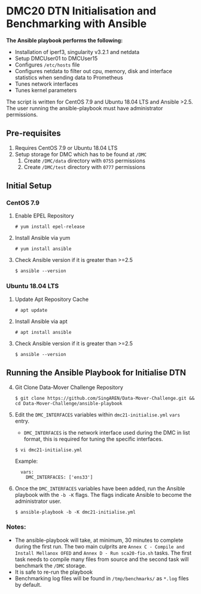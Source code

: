 # DMC20 DTN Initialisation and Benchmarking with Ansible 

**The Ansible playbook performs the following:**

- Installation of iperf3, singularity v3.2.1 and netdata
- Setup DMCUser01 to DMCUser15
- Configures `/etc/hosts` file
- Configures netdata to filter out cpu, memory, disk and interface statistics when sending data to Prometheus
- Tunes network interfaces
- Tunes kernel parameters

The script is written for CentOS 7.9 and Ubuntu 18.04 LTS and Ansible >2.5. The user running the ansible-playbook must have administrator permissions.

## Pre-requisites

1. Requires CentOS 7.9 or Ubuntu 18.04 LTS
1. Setup storage for DMC which has to be found at `/DMC`
    1. Create `/DMC/data` directory with `0755` permissions
    1. Create `/DMC/test` directory with `0777` permissions


## Initial Setup
### CentOS 7.9

1. Enable EPEL Repository

    ```
    # yum install epel-release
    ```

2. Install Ansible via yum

    ```
    # yum install ansible
    ```
  
3. Check Ansible version if it is greater than >=2.5

    ```
    $ ansible --version
    ```

### Ubuntu 18.04 LTS

1. Update Apt Repository Cache

    ```
    # apt update
    ```

2. Install Ansible via apt

    ```
    # apt install ansible
    ```
  
3. Check Ansible version if it is greater than >=2.5

    ```
    $ ansible --version
    ```

## Running the Ansible Playbook for Initialise DTN
4. Git Clone Data-Mover Challenge Repository

      ```
      $ git clone https://github.com/SingAREN/Data-Mover-Challenge.git && cd Data-Mover-Challenge/ansible-playbook
      ```

5. Edit the `DMC_INTERFACES` variables within `dmc21-initialise.yml` `vars` entry. 
    - `DMC_INTERFACES` is the network interface used during the DMC in list format, this is required for tuning the specific interfaces.
    
    ```
    $ vi dmc21-initialise.yml
    ```
    Example:
    
    ```
      vars:
        DMC_INTERFACES: ['ens33']
    ```
    
6. Once the `DMC_INTERFACES` variables have been added, run the Ansible playbook with the `-b -K` flags. The flags indicate Ansible to become the administrator user.

    ```
    $ ansible-playbook -b -K dmc21-initialise.yml
    ``` 

### Notes:
- The ansible-playbook will take, at minimum, 30 minutes to complete during the first run. The two main culprits are `Annex C - Compile and Install Mellanox OFED` and `Annex D - Run sca20-fio.sh` tasks. The first task needs to compile many files from source and the second task will benchmark the `/DMC` storage. 
- It is safe to re-run the playbook 
- Benchmarking log files will be found in `/tmp/benchmarks/` as `*.log` files by default.
